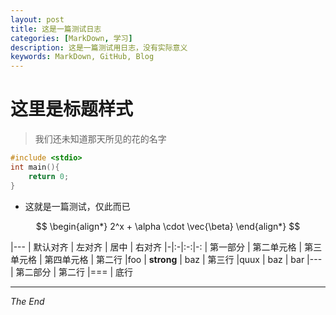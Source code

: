 ```yaml
---
layout: post
title: 这是一篇测试日志
categories: [MarkDown, 学习]
description: 这是一篇测试用日志，没有实际意义
keywords: MarkDown, GitHub, Blog
---
```


# 这里是标题样式
> 我们还未知道那天所见的花的名字

~~~c
#include <stdio>
int main(){
	return 0;
}
~~~
- 这就是一篇测试，仅此而已


 $$
 \begin{align*}
  2^x + \alpha \cdot \vec{\beta} 
  \end{align*}
 $$ 


|---
| 默认对齐 | 左对齐 | 居中 | 右对齐
|-|:-|:-:|-:
| 第一部分 | 第二单元格 | 第三单元格 | 第四单元格
| 第二行 |foo | **strong** | baz
| 第三行 |quux | baz | bar
|---
| 第二部分
| 第二行
|===
| 底行


----

*The End*


